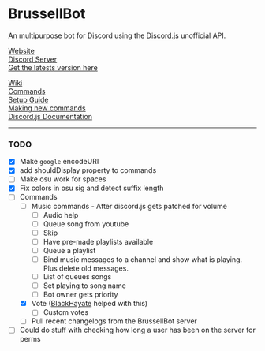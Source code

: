 # BrussellBot

An multipurpose bot for Discord using the [Discord.js](https://github.com/hydrabolt/discord.js/) unofficial API.

[Website](http://brussell98.github.io/BrussellBot)   
[Discord Server](https://discord.gg/0kvLlwb7slG3XCCQ)   
[Get the latests version here](https://github.com/brussell98/BrussellBot/releases/latest)

[Wiki](https://github.com/brussell98/BrussellBot/wiki)   
[Commands](https://github.com/brussell98/BrussellBot/wiki/Commands)   
[Setup Guide](https://github.com/brussell98/BrussellBot/wiki/Setup-Guide)   
[Making new commands](https://github.com/brussell98/BrussellBot/wiki/New-Command-Guide)   
[Discord.js Documentation](http://discordjs.readthedocs.org/en/latest/)

---

### TODO

- [x] Make `google` encodeURI
- [x] add shouldDisplay property to commands
- [ ] Make osu work for spaces
- [x] Fix colors in osu sig and detect suffix length
- [ ] Commands
	- [ ] Music commands - After discord.js gets patched for volume
		- [ ] Audio help
		- [ ] Queue song from youtube
		- [ ] Skip
		- [ ] Have pre-made playlists available
		- [ ] Queue a playlist
		- [ ] Bind music messages to a channel and show what is playing. Plus delete old messages.
		- [ ] List of queues songs
		- [ ] Set playing to song name
		- [ ] Bot owner gets priority
	- [x] Vote ([BlackHayate](https://github.com/BlackHayate) helped with this)
		- [ ] Custom votes
	- [ ] Pull recent changelogs from the BrussellBot server
- [ ] Could do stuff with checking how long a user has been on the server for perms
